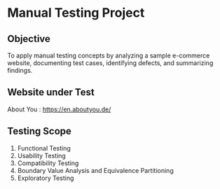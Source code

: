 # Manual Testing Project

## Objective
To apply manual testing concepts by analyzing a sample e-commerce website, documenting test cases, identifying defects, and summarizing findings.

## Website under Test
About You : https://en.aboutyou.de/ 

## Testing Scope
1. Functional Testing
2. Usability Testing
3. Compatibility Testing
4. Boundary Value Analysis and Equivalence Partitioning
5. Exploratory Testing
